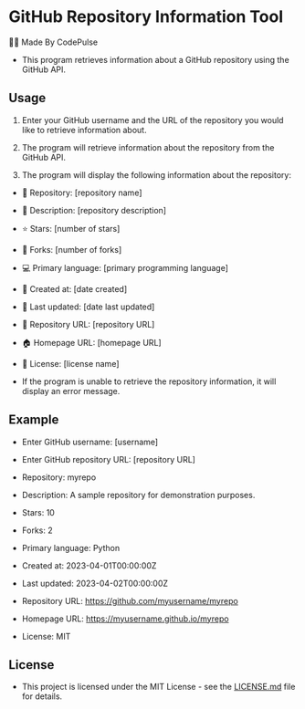 # GitHub Repository Information Tool

👨‍💻 Made By CodePulse 

- This program retrieves information about a GitHub repository using the GitHub API.

## Usage

1. Enter your GitHub username and the URL of the repository you would like to retrieve information about.

2. The program will retrieve information about the repository from the GitHub API.

 3. The program will display the following information about the repository:

- 📌 Repository: [repository name]

- 📝 Description: [repository description]

- ⭐ Stars: [number of stars]

- 🍴 Forks: [number of forks]

- 💻 Primary language: [primary programming language]

- 📅 Created at: [date created]

- 🔄 Last updated: [date last updated]

- 🔗 Repository URL: [repository URL]

- 🏠 Homepage URL: [homepage URL]

- 📜 License: [license name]

- If the program is unable to retrieve the repository information, it will display an error message.

## Example

- Enter GitHub username: [username]

- Enter GitHub repository URL: [repository URL]

- Repository: myrepo

- Description: A sample repository for demonstration purposes.

- Stars: 10

- Forks: 2

- Primary language: Python

- Created at: 2023-04-01T00:00:00Z

- Last updated: 2023-04-02T00:00:00Z

- Repository URL: https://github.com/myusername/myrepo

- Homepage URL: https://myusername.github.io/myrepo

- License: MIT

## License

- This project is licensed under the MIT License - see the [LICENSE.md](LICENSE.md) file for details.
